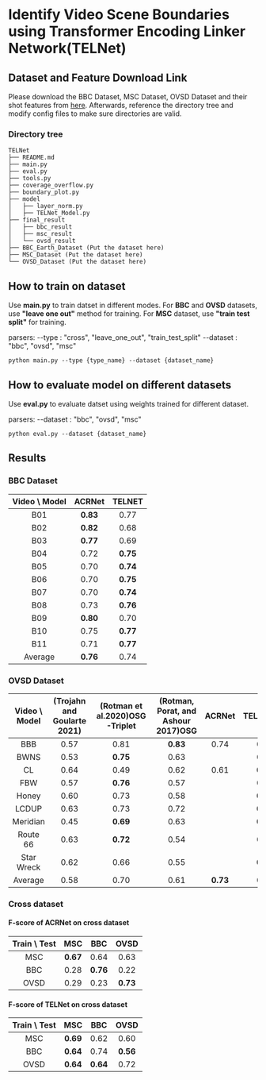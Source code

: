 # Identify Video Scene Boundaries using Transformer Encoding Linker Network(TELNet)

## Dataset and Feature Download Link
Please download the BBC Dataset, MSC Dataset, OVSD Dataset and their shot features from [here](https://google.com). Afterwards, reference the directory tree and modify config files to make sure directories are valid. 

### Directory tree
```
TELNet
├── README.md
├── main.py
├── eval.py
├── tools.py
├── coverage_overflow.py
├── boundary_plot.py
├── model
│   ├── layer_norm.py
│   ├── TELNet_Model.py
├── final_result
│   ├── bbc_result
│   ├── msc_result
│   └── ovsd_result
├── BBC_Earth_Dataset (Put the dataset here)
├── MSC_Dataset (Put the dataset here)
└── OVSD_Dataset (Put the dataset here)
```

## How to train on dataset
Use **main.py** to train datset in different modes. For **BBC** and **OVSD** datasets, use **"leave one out"** method for training. For **MSC** dataset, use **"train test split"** for training.  

parsers:
--type : "cross", "leave_one_out", "train_test_split"
--dataset : "bbc", "ovsd", "msc"

```
python main.py --type {type_name} --dataset {dataset_name}
```

## How to evaluate model on different datasets
Use **eval.py** to evaluate datset using weights trained for different dataset.

parsers:
--dataset : "bbc", "ovsd", "msc"
```
python eval.py --dataset {dataset_name}
```

## Results

### BBC Dataset
| Video \ Model |  ACRNet  |  TELNET  |
|:-------------:|:--------:|:--------:|
|      B01      | **0.83** |   0.77   |
|      B02      | **0.82** |   0.68   |
|      B03      | **0.77** |   0.69   |
|      B04      |   0.72   | **0.75** |
|      B05      |   0.70   | **0.74** |
|      B06      |   0.70   | **0.75** |
|      B07      |   0.70   | **0.74** |
|      B08      |   0.73   | **0.76** |
|      B09      | **0.80** |   0.70   |
|      B10      |   0.75   | **0.77** |
|      B11      |   0.71   | **0.77** |
|    Average    | **0.76** |   0.74   |

### OVSD Dataset
| Video \ Model | (Trojahn and Goularte 2021) | (Rotman et al.2020)OSG-Triplet | (Rotman, Porat, and Ashour 2017)OSG |  ACRNet  | TELNET_V2 |
|:-------------:|:---------------------------:|:------------------------------:|:-----------------------------------:|:--------:|:---------:|
|      BBB      |            0.57             |              0.81              |              **0.83**               |   0.74   |   0.69    |
|     BWNS      |            0.53             |            **0.75**            |                0.63                 |          |   0.60    |
|      CL       |            0.64             |              0.49              |                0.62                 |   0.61   | **0.88**  |
|      FBW      |            0.57             |            **0.76**            |                0.57                 |          |   0.66    |
|     Honey     |            0.60             |              0.73              |                0.58                 |          | **0.77**  |
|     LCDUP     |            0.63             |              0.73              |                0.72                 |          | **0.76**  |
|   Meridian    |            0.45             |            **0.69**            |                0.63                 |          | **0.75**  |
|   Route 66    |            0.63             |            **0.72**            |                0.54                 |          |   0.64    |
|  Star Wreck   |            0.62             |              0.66              |                0.55                 |          | **0.71**  |
|    Average    |            0.58             |              0.70              |                0.61                 | **0.73** |   0.72    |

### Cross dataset

#### F-score of ACRNet on cross dataset
| Train \ Test |   MSC    |   BBC    |   OVSD   |
|:------------:|:--------:|:--------:|:--------:|
|     MSC      | **0.67** |   0.64   |   0.63   |
|     BBC      |   0.28   | **0.76** |   0.22   |
|     OVSD     |   0.29   |   0.23   | **0.73** |

#### F-score of TELNet on cross dataset
| Train \ Test |   MSC    |   BBC    |   OVSD   |
|:------------:|:--------:|:--------:|:--------:|
|     MSC      | **0.69** |   0.62   |   0.60   |
|     BBC      | **0.64** |   0.74   | **0.56** |
|     OVSD     | **0.64** | **0.64** |   0.72   |
